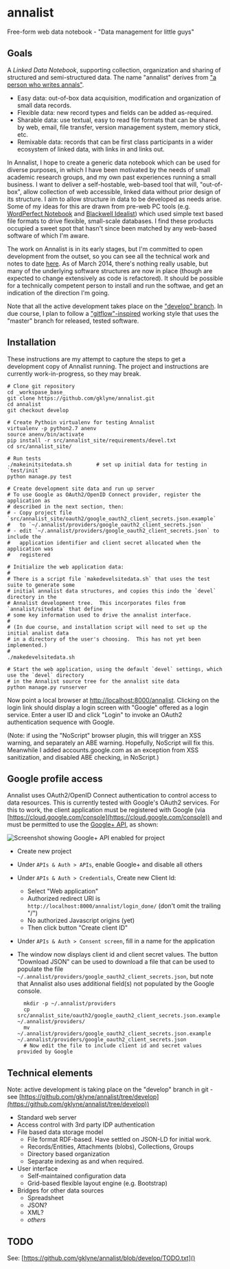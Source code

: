 annalist
========

Free-form web data notebook - "Data management for little guys"


Goals
-----

A _Linked Data Notebook_, supporting collection, organization and sharing of structured and semi-structured data.  The name "annalist" derives from ["a person who writes annals"](http://www.oxforddictionaries.com/definition/english/annalist).

* Easy data: out-of-box data acquisition, modification and organization of small data records.
* Flexible data: new record types and fields can be added as-required.
* Sharable data: use textual, easy to read file formats that can be shared by web, email, file transfer, version management system, memory stick, etc.
* Remixable data: records that can be first class participants in a wider ecosystem of linked data, with links in and links out.

In Annalist, I hope to create a generic data notebook which can be used for diverse purposes, in which I have been motivated by the needs of small academic research groups, and my own past experiences running a small business.  I want to deliver a self-hostable, web-based tool that will, "out-of-box", allow collection of web accessible, linked data without prior design of its structure.  I aim to allow structure in data to be developed as needs arise.  Some of my ideas for this are drawn from pre-web PC tools (e.g. [WordPerfect Notebook](https://raw.github.com/gklyne/annalist/master/presentations/wpnotebook_screenshots.png) and [Blackwell Idealist](https://raw.github.com/gklyne/annalist/master/presentations/matrix.png)) which used simple text based file formats to drive flexible, small-scale databases.  I find these products occupied a sweet spot that hasn't since been matched by any web-based software of which I'm aware.

The work on Annalist is in its early stages, but I'm committed to open development from the outset, so you can see all the technical work and notes to date [here](https://github.com/gklyne/annalist).   As of March 2014, there's nothing really usable, but many of the underlying software structures are now in place (though are expected to change extensively as code is refactored).  It should be possible for a technically competent person to install and run the softwae, and get an indication of the direction I'm going.

Note that all the active development takes place on the ["develop" branch](https://github.com/gklyne/annalist/tree/develop).  In due course, I plan to follow a ["gitflow"-inspired](http://nvie.com/posts/a-successful-git-branching-model/) working style that uses the "master" branch for released, tested software.


Installation
------------

These instructions are my attempt to capture the steps to get a development copy of Annalist running.  The project and instructions are currently work-in-progress, so they may break.

    # Clone git repository
    cd _workspase_base_
    git clone https://github.com/gklyne/annalist.git
    cd annalist
    git checkout develop

    # Create Pythoin virtualenv for testing Annalist
    virtualenv -p python2.7 anenv
    source anenv/bin/activate
    pip install -r src/annalist_site/requirements/devel.txt 
    cd src/annalist_site/

    # Run tests
    ./makeinitsitedata.sh        # set up initial data for testing in `test/init`
    python manage.py test

    # Create development site data and run up server
    # To use Google as OAuth2/OpenID Connect provider, register the application as 
    # described in the next section, then:
    # - Copy project file `src/annalist_site/oauth2/google_oauth2_client_secrets.json.example`
    #   to `~/.annalist/providers/google_oauth2_client_secrets.json`
    # - edit `~/.annalist/providers/google_oauth2_client_secrets.json` to include the
    #   application identifier and client secret allocated when the application was
    #   registered

    # Initialize the web application data:
    #
    # There is a script file `makedevelsitedata.sh` that uses the test suite to generate some
    # initial annalist data structures, and copies this indo the `devel` directory in the
    # Annalist development tree.  This incorporates files from `annalist/sitedata` that define
    # some key information used to drive the annalist interface.
    #
    # (In due course, and installation script will need to set up the initial analist data
    # in a directory of the user's choosing.  This has not yet been implemented.)
    #
    ./makedevelsitedata.sh

    # Start the web application, using the default `devel` settings, which use the `devel` directory
    # in the Annalist source tree for the annalist site data
    python manage.py runserver

Now point a local browser at [http://localhost:8000/annalist](http://localhost:8000/annalist).  Clicking on the login link should display a login screen with "Google" offered as a login service.  Enter a user ID and click "Login" to invoke an OAuth2 authentication sequence with Google.

(Note: if using the "NoScript" browser plugin, this will trigger an XSS warning, and separately an ABE warning.  Hopefully, NoScript will fix this.  Meanwhile I added accounts.google.com as an exception from XSS sanitization, and disabled ABE checking, in NoScript.)


Google profile access
---------------------

Annalist uses OAuth2/OpenID Connect authentication to control access to data resources.  This is currently tested with Google's OAuth2 services.  For this to work, the client application must be registered with Google (via [https://cloud.google.com/console](https://cloud.google.com/console)) and must be permitted to use the [Google+ API](https://developers.google.com/+/api/), as shown:

![Screenshot showing Google+ API enabled for project](https://raw.github.com/gklyne/annalist/develop/notes/figures/Google-APIs-screenshot.png)

* Create new project
* Under `APIs & Auth > APIs`, enable Google+ and disable all others
* Under `APIs & Auth > Credentials`, Create new Client Id:
  * Select "Web application"
  * Authorized redirect URI is `http://localhost:8000/annalist/login_done/` (don't omit the trailing "/")
  * No authorized Javascript origins (yet)
  * Then click button "Create client ID"
* Under `APIs & Auth > Consent screen`, fill in a name for the application
* The window now displays client id and client secret values.  The button "Download JSON" can be used to download a file that can be used to populate the file `~/.annalist/providers/google_oauth2_client_secrets.json`, but note that Annalist also uses additional field(s) not populated by the Google console.

        mkdir -p ~/.annalist/providers
        cp src/annalist_site/oauth2/google_oauth2_client_secrets.json.example ~/.annalist/providers/
        mv ~/.annalist/providers/google_oauth2_client_secrets.json.example ~/.annalist/providers/google_oauth2_client_secrets.json
        # Now edit the file to include client id and secret values provided by Google


Technical elements
------------------

Note: active development is taking place on the "develop" branch in git - see [https://github.com/gklyne/annalist/tree/develop](https://github.com/gklyne/annalist/tree/develop))

* Standard web server
* Access control with 3rd party IDP authentication
* File based data storage model
    * File format RDF-based. Have settled on JSON-LD for initial work.
    * Records/Entities, Attachments (blobs), Collections, Groups
    * Directory based organization
    * Separate indexing as and when required.
* User interface
    * Self-maintained configuration data
    * Grid-based flexible layout engine (e.g. Bootstrap)
* Bridges for other data sources
    * Spreadsheet
    * JSON?
    * XML?
    * _others_


TODO
----

See: [https://github.com/gklyne/annalist/blob/develop/TODO.txt]()
